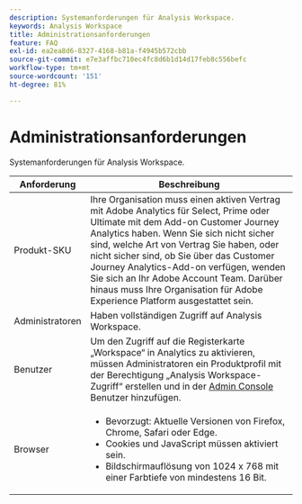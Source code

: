 ```yaml
---
description: Systemanforderungen für Analysis Workspace.
keywords: Analysis Workspace
title: Administrationsanforderungen
feature: FAQ
exl-id: ea2ea8d6-8327-4168-b81a-f4945b572cbb
source-git-commit: e7e3affbc710ec4fc8d6b1d14d17feb8c556befc
workflow-type: tm+mt
source-wordcount: '151'
ht-degree: 81%

---
```


# Administrationsanforderungen

Systemanforderungen für Analysis Workspace.

| Anforderung | Beschreibung |
|--- |--- |
| Produkt-SKU | Ihre Organisation muss einen aktiven Vertrag mit Adobe Analytics für Select, Prime oder Ultimate mit dem Add-on Customer Journey Analytics haben. Wenn Sie sich nicht sicher sind, welche Art von Vertrag Sie haben, oder nicht sicher sind, ob Sie über das Customer Journey Analytics-Add-on verfügen, wenden Sie sich an Ihr Adobe Account Team. Darüber hinaus muss Ihre Organisation für Adobe Experience Platform ausgestattet sein. |
| Administratoren | Haben vollständigen Zugriff auf Analysis Workspace. |
| Benutzer | Um den Zugriff auf die Registerkarte „Workspace“ in Analytics zu aktivieren, müssen Administratoren ein Produktprofil mit der Berechtigung „Analysis Workspace-Zugriff“ erstellen und in der [Admin Console](https://experienceleague.adobe.com/docs/analytics/admin/admin-console/permissions/product-profile.html?lang=de) Benutzer hinzufügen. |
| Browser | <ul><li>Bevorzugt: Aktuelle Versionen von Firefox, Chrome, Safari oder Edge.</li><li>Cookies und JavaScript müssen aktiviert sein.</li><li>Bildschirmauflösung von 1024 x 768 mit einer Farbtiefe von mindestens 16 Bit.</li></ul> |
